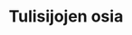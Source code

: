 ---
heading: Tulisijojen osia
path: /products
templateKey: product-page
title: Tulisijojen osia
image: /img/punainen-tiili-muurattu.jpg
description: Tulisijoissa on monia osia, joiden omaksuminen on vaikeata ilman luontaista niiden kanssa toimimista taustanaan. Tässä muutamia selvennyksiä, joita olen matkan varrella itselleni selvittänyt. Jos huomaat alla virheitä ja puutteita, käytäthän yhteydenottolomaketta korjauksen lähettämiseksi...
intro:
  blurbs:
    - image: /img/muurattu-tulisija-uunin-suuluukku.jpg
      text: >
        Tulisijan suuluukku on puiden syötön luukku. Se on pääsääntöisesti valurautainen ja siinä saattaa olla ikkuna, josta näkee sisään tulipesään.
  heading: Suuluukku
  description: >
    Tulisijan suuluukku on puiden syötön luukku. Se on pääsääntöisesti valurautainen ja siinä saattaa olla ikkuna, josta näkee sisään tulipesään.
main:
  heading: Erilaisia tulisijoja
  description: >
    Tulisijatyyppejä on useita ja riippuen käyttöpaikan antamista mahdollisuuksista ja vaikkapa lämmitystarpeesta, jokin tulisijatyyppi nousee ylitse muiden. Tässä kohdassa unohdetaan kaikki sähköä vaativat tulisijat kuten pellettitakat, jotka sinänsä ovat helppokäyttöisiä ja nopeita, mutta joihin ei voi luottaa verkkohäiriöiden aikaan.
    Alla kuvassa 1 on Nunnauunin Deko vuolukivitakka.
  image1:
    alt: Nunnauunin Deko vuolukivitakka
    image: /img/muurattu-tulisija-nunnauuni-deko-vuolukivitakka.jpg
  image2:
    alt: A green cup of a coffee on a wooden table
    image: /img/punainen-tiili-muurattu.jpg
  image3:
    alt: Coffee beans
    image: /img/punainen-tiili-muurattu.jpg
testimonials:
  - author: http://www.tiili-info.fi/takat-ja-piiput/piippu-edut/
    quote: Tiilipiippu on energiataloudellisuudessaan ylivertainen. Massiivisen rakenteen varastoima lämpö siirtyy huonetilaan ja alentaa siten lämmityskuluja. 
  - author: Opas puunpolttoon
    quote: Tiesitkö, että paras tapa tulipesän sytyttämiseen on päältä sytyttäminen? 
full_image: /img/punainen-tiili-muurattu.jpg
pricing:
  heading: Ominaisuusvertailua
  description: Miten eroavat toisistaan erilaiset tulisijat?
  plans:
    - description: Poltto parin päivän välein ja lämpö leviää hitaasti ympäristöön.
      items:
        - Vaatii perustuksen maahan asti
        - 1500 kg+
        - Pienet suojaetäisyydet
      plan: Paikalla muurattu tulisija
      price: 5000
    - description: Lämpö leviää välittömästi huoneeseen. Polttavapintainen.
      items:
        - Normaali lattia riittää yleensä
        - 70kg
        - Suojaetäisyydet suuret
      plan: Takka
      price: 500
    - description: Lämpö leviää nopeasti huoneeseen. Varaa muutaman tunnin.
      items:
        - Normaali lattia vahvistettuna
        - 250 kg
        - Eristetyllä piipulla pieni suojaetäisyys
      plan: Pinnoitettu takka
      price: 2600
---